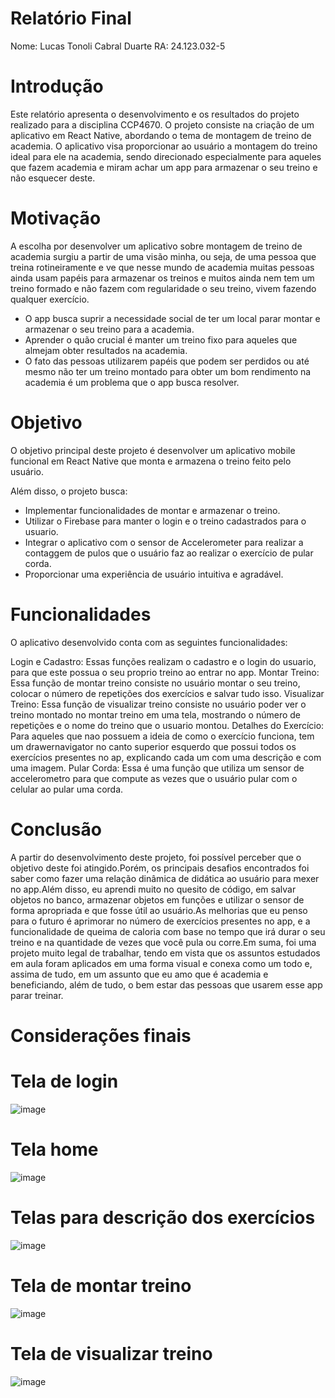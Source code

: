 # Relatório Final

Nome: Lucas Tonoli Cabral Duarte
RA: 24.123.032-5

# Introdução

Este relatório apresenta o desenvolvimento e os resultados do projeto realizado para a disciplina CCP4670. O projeto consiste na criação de um aplicativo em React Native, abordando o tema de montagem de treino de academia. O aplicativo visa proporcionar ao usuário a montagem do treino ideal para ele na academia, sendo direcionado especialmente para aqueles que fazem academia e miram achar um app para armazenar o seu treino e não esquecer deste.

# Motivação

A escolha por desenvolver um aplicativo sobre montagem de treino de academia surgiu a partir de uma visão minha, ou seja, de uma pessoa que treina rotineiramente e ve que nesse mundo de academia muitas pessoas ainda usam papéis para armazenar os treinos e muitos ainda nem tem um treino formado e não fazem com regularidade o seu treino, vivem fazendo qualquer exercício. 

- O app busca suprir a necessidade social de ter um local parar montar e armazenar o seu treino para a academia.
- Aprender o quão crucial é manter um treino fixo para aqueles que almejam obter resultados na academia.
- O fato das pessoas utilizarem papéis que podem ser perdidos ou até mesmo não ter um treino montado para obter um bom rendimento na academia é um problema que o app busca resolver.

# Objetivo

O objetivo principal deste projeto é desenvolver um aplicativo mobile funcional em React Native que monta e armazena o treino feito pelo usuário.

Além disso, o projeto busca:

- Implementar funcionalidades de montar e armazenar o treino.
- Utilizar o Firebase para manter o login e o treino cadastrados para o usuario.
- Integrar o aplicativo com o sensor de Accelerometer para realizar a contaggem de pulos que o usuário faz ao realizar o exercício de pular corda.
- Proporcionar uma experiência de usuário intuitiva e agradável.

# Funcionalidades

O aplicativo desenvolvido conta com as seguintes funcionalidades:

Login e Cadastro: Essas funções realizam o cadastro e o login do usuario, para que este possua o seu proprio treino ao entrar no app.
Montar Treino: Essa função de montar treino consiste no usuário montar o seu treino, colocar o número de repetições dos exercícios e salvar tudo isso.
Visualizar Treino: Essa função de visualizar treino consiste no usuário poder ver o treino montado no montar treino em uma tela, mostrando o número de repetições e o nome do treino que o usuario montou.
Detalhes do Exercício: Para aqueles que nao possuem a ideia de como o exercício funciona, tem um drawernavigator no canto superior esquerdo que possui todos os exercícios presentes no ap, explicando cada um com uma descrição e com uma imagem.
Pular Corda: Essa é uma função que utiliza um sensor de accelerometro para que compute as vezes que o usuário pular com o celular ao pular uma corda.

# Conclusão

A partir do desenvolvimento deste projeto, foi possível perceber que o objetivo deste foi atingido.Porém, os principais desafios encontrados foi saber como fazer uma relação dinâmica de didática ao usuário para mexer no app.Além disso, eu aprendi muito no quesito de código, em salvar objetos no banco, armazenar objetos em funções e utilizar o sensor de forma apropriada e que fosse útil ao usuário.As melhorias que eu penso para o futuro é aprimorar no número de exercícios presentes no app, e a funcionalidade de queima de caloria com base no tempo que irá durar o seu treino e na quantidade de vezes que você pula ou corre.Em suma, foi uma projeto muito legal de trabalhar, tendo em vista que os assuntos estudados em aula foram aplicados em uma forma visual e conexa como um todo e, assima de tudo, em um assunto que eu amo que é academia e beneficiando, além de tudo, o bem estar das pessoas que usarem esse app parar treinar.

# Considerações finais

# Tela de login

![image](https://github.com/user-attachments/assets/26e38877-85f1-4294-8aa6-63ae8ab4410f)

# Tela home

![image](https://github.com/user-attachments/assets/46c608b2-328f-4cf6-80bc-caafbd426cd4)

# Telas para descrição dos exercícios

![image](https://github.com/user-attachments/assets/021931ae-53ee-4ee7-aa8a-c74f223ab27a)


# Tela de montar treino

![image](https://github.com/user-attachments/assets/3ebfb12a-5341-4e1c-967d-f4d6ba77c4f7)

# Tela de visualizar treino

![image](https://github.com/user-attachments/assets/2ae50e26-01ca-41ae-b51d-65634bbe25c8)


